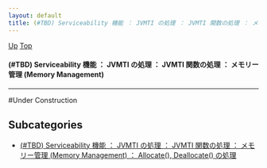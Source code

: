 ```yaml
---
layout: default
title: (#TBD) Serviceability 機能 ： JVMTI の処理 ： JVMTI 関数の処理 ： メモリー管理 (Memory Management)
---
```

[Up](notYUp6Zyc.html) [Top](../index.html)

#### (#TBD) Serviceability 機能 ： JVMTI の処理 ： JVMTI 関数の処理 ： メモリー管理 (Memory Management)

--- 
#Under Construction



## Subcategories
* [(#TBD) Serviceability 機能 ： JVMTI の処理 ： JVMTI 関数の処理 ： メモリー管理 (Memory Management) ： Allocate(), Deallocate() の処理](nodqq2F71W.html)



